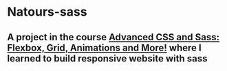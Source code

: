 # Natours-sass

## A project in the course [Advanced CSS and Sass: Flexbox, Grid, Animations and More!](https://www.udemy.com/course/advanced-css-and-sass/) where I learned to build responsive website with sass
